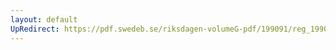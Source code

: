 ```yaml
---
layout: default
UpRedirect: https://pdf.swedeb.se/riksdagen-volumeG-pdf/199091/reg_199091/reg_199091_0330.pdf
---
```

